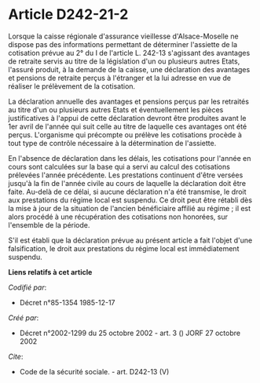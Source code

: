 # Article D242-21-2

Lorsque la caisse régionale d'assurance vieillesse d'Alsace-Moselle ne dispose pas des informations permettant de déterminer
l'assiette de la cotisation prévue au 2° du I de l'article L. 242-13 s'agissant des avantages de retraite servis au titre de
la législation d'un ou plusieurs autres Etats, l'assuré produit, à la demande de la caisse, une déclaration des avantages et
pensions de retraite perçus à l'étranger et la lui adresse en vue de réaliser le prélèvement de la cotisation. 

La déclaration annuelle des avantages et pensions perçus par les retraités au titre d'un ou plusieurs autres Etats et
éventuellement les pièces justificatives à l'appui de cette déclaration devront être produites avant le 1er avril de l'année
qui suit celle au titre de laquelle ces avantages ont été perçus. L'organisme qui précompte ou prélève les cotisations
procède à tout type de contrôle nécessaire à la détermination de l'assiette. 

En l'absence de déclaration dans les délais, les cotisations pour l'année en cours sont calculées sur la base qui a servi au
calcul des cotisations prélevées l'année précédente. Les prestations continuent d'être versées jusqu'à la fin de l'année
civile au cours de laquelle la déclaration doit être faite. Au-delà de ce délai, si aucune déclaration n'a été transmise, le
droit aux prestations du régime local est suspendu. Ce droit peut être rétabli dès la mise à jour de la situation de l'ancien
bénéficiaire affilié au régime ; il est alors procédé à une récupération des cotisations non honorées, sur l'ensemble de la
période. 

S'il est établi que la déclaration prévue au présent article a fait l'objet d'une falsification, le droit aux prestations du
régime local est immédiatement suspendu.

**Liens relatifs à cet article**

_Codifié par_:

  - Décret n°85-1354 1985-12-17

_Créé par_:

  - Décret n°2002-1299 du 25 octobre 2002 - art. 3 () JORF 27 octobre 2002

_Cite_:

  - Code de la sécurité sociale. - art. D242-13 (V)
